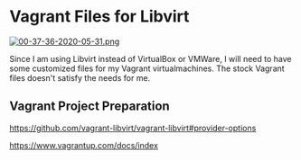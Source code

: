 # Vagrant Files for Libvirt

[![00-37-36-2020-05-31.png](https://i.postimg.cc/0jht6Qt3/00-37-36-2020-05-31.png)](https://postimg.cc/LgBkwHFB)

Since I am using Libvirt instead of VirtualBox or VMWare, I will need to have some customized files for my Vagrant virtualmachines. The stock Vagrant files doesn't satisfy the needs for me.

## Vagrant Project Preparation

https://github.com/vagrant-libvirt/vagrant-libvirt#provider-options

https://www.vagrantup.com/docs/index